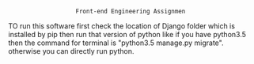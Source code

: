                        Front-end Engineering Assignmen
		   
TO run this software first check the location of Django folder which is installed by pip then run that version of python like 
if you have python3.5
  then the command for terminal is "python3.5 manage.py migrate".
otherwise you can directly run python.
  
